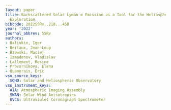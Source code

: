 ```yaml
---
layout: paper
title: Backscattered Solar Lyman-α Emission as a Tool for the Heliospheric Boundary
  Exploration
bibcode: 2022SSRv..218...45B
year: '2022'
journal_abbrev: SSRv
authors:
- Baliukin, Igor
- Bertaux, Jean-Loup
- Bzowski, Maciej
- Izmodenov, Vladislav
- Lallement, Rosine
- Provornikova, Elena
- Quémerais, Eric
vso_source_keys:
  SOHO: Solar and Heliospheric Observatory
vso_instrument_keys:
  AIA: Atmospheric Imaging Assembly
  SWAN: Solar Wind Anisotropies
  UVCS: Ultraviolet Coronagraph Spectrometer
---
```

